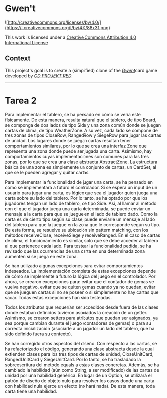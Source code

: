 # Gwen't

![http://creativecommons.org/licenses/by/4.0/](https://i.creativecommons.org/l/by/4.0/88x31.png)

This work is licensed under a
[Creative Commons Attribution 4.0 International License](http://creativecommons.org/licenses/by/4.0/)

Context
-------

This project's goal is to create a (simplified) clone of the
[_Gwent_](https://www.playgwent.com/en)card game developed by [_CD PROJEKT RED_](https://cdprojektred.com/en/)

---

# Tarea 2

Para implementar el tablero, se ha pensado en cómo se vería este físicamente. De esta manera, resulta natural que el tablero, de tipo Board, se componga de dos lados de tipo Side y una zona común donde se juegan cartas de clima, de tipo WeatherZone. A su vez, cada lado se compone de tres zonas de tipos CloseRow, RangedRow y SiegeRow para jugar las cartas de unidad. Los lugares donde se juegan cartas resultan tener comportamientos similares, por lo que se crea una interfaz Zone que representa una zona donde puede ser jugada una carta. Asimismo, hay comportamientos cuyas implementaciones son comunes para las tres zonas, por lo que se crea una clase abstracta AbstractZone. La estructura básica de una zona es simplemente un conjunto de cartas, un CardSet, al que se le pueden agregar y quitar cartas.

Para implementar la funcionalidad de jugar una carta, se ha pensado en cómo se implementará a futuro el controlador. Si se espera un input de un usuario para jugar una carta, es lógico que sea el jugador quien juega una carta sobre su lado del tablero. Por lo tanto, se ha optado por que los jugadores tengan un lado de tablero, de tipo Side. Así, al llamar al método con el que el jugador juega una carta determinada, se puede enviar un mensaje a la carta para que se juegue en el lado de tablero dado. Como la carta es de cierto tipo según su clase, puede enviarle un mensaje al lado del tablero para que la juegue en la zona que le corresponde según su tipo. De esta forma, se resuelve su ubicación sin pattern matching, con los métodos receiveClose, receiveSiege y receiveRanged. En el caso de cartas de clima, el funcionamiento es similar, solo que se debe acceder al tablero al que pertenece cada lado. Para testear la funcionalidad pedida, se ha revisado que las ocurrencias de una carta en una determinada zona aumenten si se juega en este zona.

Se han utilizado algunas excepciones para evitar comportamientos indeseados. La implementación completa de estas excepciones depende de cómo se implemente a futuro la lógica del juego en el controlador. Por ahora, se crearon excepciones para: evitar que el contador de gemas se vuelva negativo, evitar que se quiten gemas cuando ya no quedan, evitar que se jueguen cartas si no se poseen o si simplemente no hay cartas que sacar. Todas estas excepciones han sido testeadas.

Todos los atributos que requerían ser accedidos desde fuera de las clases donde estaban definidos tuvieron asociados la creación de un getter. Asimismo, se crearon setters para atributos que puedan ser asignados, ya sea porque cambian durante el juego (contadores de gemas) o para su correcta inicialización (asociarle a un jugador un lado del tablero, que ha sido definido fuera su contexto).

Se han corregido otros aspectos del diseño. Con respecto a las cartas, se ha refactorizado el código, generando una clase abstracta desde la cual extienden clases para los tres tipos de cartas de unidad, CloseUnitCard, RangedUnitCard y SiegeUnitCard. Por lo tanto, se ha trasladado la sobreescritura del método equals a estas clases concretas. Además, se ha cambiado la habilidad (aún como String, a ser modificado) de las cartas de unidad por una habilidad genérica. En lugar de un Option, se utilizará el patrón de diseño de objeto nulo para resolver los casos donde una carta con habilidad nula ejerce un efecto (no hará nada). De esta manera, toda carta tiene una habilidad.
